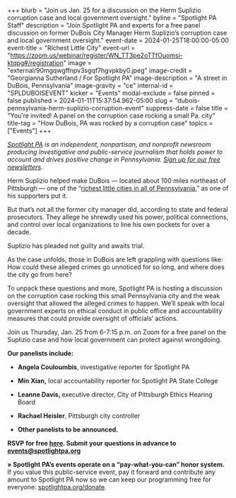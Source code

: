 +++
blurb = "Join us Jan. 25 for a discussion on the Herm Suplizio corruption case and local government oversight."
byline = "Spotlight PA Staff"
description = "Join Spotlight PA and experts for a free panel discussion on former DuBois City Manager Herm Suplizio’s corruption case and local government oversight."
event-date = 2024-01-25T18:00:00-05:00
event-title = "Richest Little City"
event-url = "https://zoom.us/webinar/register/WN_TT3pe2oTTfOuomsi-ktqpg#/registration"
image = "external/90mgqwgffnpv3sgqf7hgvpkby0.jpeg"
image-credit = "Georgianna Sutherland / For Spotlight PA"
image-description = "A street in DuBois, Pennsylvania"
image-gravity = "ce"
internal-id = "SPLDUBOISEVENT"
kicker = "Events"
modal-exclude = false
pinned = false
published = 2024-01-11T15:37:54.962-05:00
slug = "dubois-pennsylvania-herm-suplizio-corruption-event"
suppress-date = false
title = "You’re invited! A panel on the corruption case rocking a small Pa. city"
title-tag = "How DuBois, PA was rocked by a corruption case"
topics = ["Events"]
+++

<a href="https://www.spotlightpa.org/"><em>Spotlight PA</em></a><em> is an independent, nonpartisan, and nonprofit newsroom producing investigative and public-service journalism that holds power to account and drives positive change in Pennsylvania. </em><a href="https://www.spotlightpa.org/newsletters"><em>Sign up for our free newsletters</em></a><em>.</em>

Herm Suplizio helped make DuBois — located about 100 miles northeast of Pittsburgh — one of the “<a href="https://www.spotlightpa.org/series/richest-little-city/">richest little cities in all of Pennsylvania</a>,” as one of his supporters put it.

But that’s not all the former city manager did, according to state and federal prosecutors. They allege he shrewdly used his power, political connections, and control over local organizations to line his own pockets for over a decade.

Suplizio has pleaded not guilty and awaits trial.

As the case unfolds, those in DuBois are left grappling with questions like: How could these alleged crimes go unnoticed for so long, and where does the city go from here?

To unpack these questions and more, Spotlight PA is hosting a discussion on the corruption case rocking this small Pennsylvania city and the weak oversight that allowed the alleged crimes to happen. We’ll speak with local government experts on ethical conduct in public office and accountability measures that could provide oversight of officials’ actions.

Join us Thursday, Jan. 25 from 6-7:15 p.m. on Zoom for a free panel on the Suplizio case and how local government can protect against wrongdoing.

<strong>Our panelists include:</strong>

- <strong>Angela Couloumbis</strong>, investigative reporter for Spotlight PA

- <strong>Min Xian,</strong> local accountability reporter for Spotlight PA State College

- <strong>Leanne Davis, </strong>executive director, City of Pittsburgh Ethics Hearing Board

- <strong>Rachael Heisler</strong>, Pittsburgh city controller

- <strong>Other panelists to be announced.</strong>

<strong>RSVP for free </strong><a href="https://zoom.us/webinar/register/WN_TT3pe2oTTfOuomsi-ktqpg"><strong>here</strong></a><strong>. Submit your questions in advance to </strong><a href="mailto:events@spotlightpa.org"><strong>events@spotlightpa.org</strong></a>

<strong>» Spotlight PA’s events operate on a “pay-what-you-can” honor system.</strong> If you value this public-service event, pay it forward and contribute any amount to Spotlight PA now so we can keep our programming free for everyone: <a href="http://spotlightpa.org/donate">spotlightpa.org/donate</a>.

